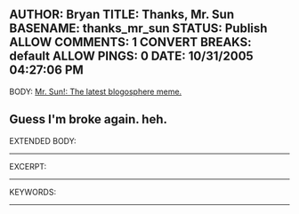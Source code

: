AUTHOR: Bryan
TITLE: Thanks, Mr. Sun
BASENAME: thanks_mr_sun
STATUS: Publish
ALLOW COMMENTS: 1
CONVERT BREAKS: __default__
ALLOW PINGS: 0
DATE: 10/31/2005 04:27:06 PM
-----
BODY:
<a title="Mr. Sun!: The latest blogosphere meme." href="http://mrsun.us/2005/10/latest-blogosphere-meme_24.html">Mr. Sun!: The latest blogosphere meme.</a>

Guess I'm broke again. heh.
-----
EXTENDED BODY:

-----
EXCERPT:

-----
KEYWORDS:

-----


